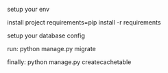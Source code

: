 setup your env 

install project requirements=pip install -r requirements

setup your database config 

run:
  python manage.py migrate
  
finally:
  python manage.py createcachetable
